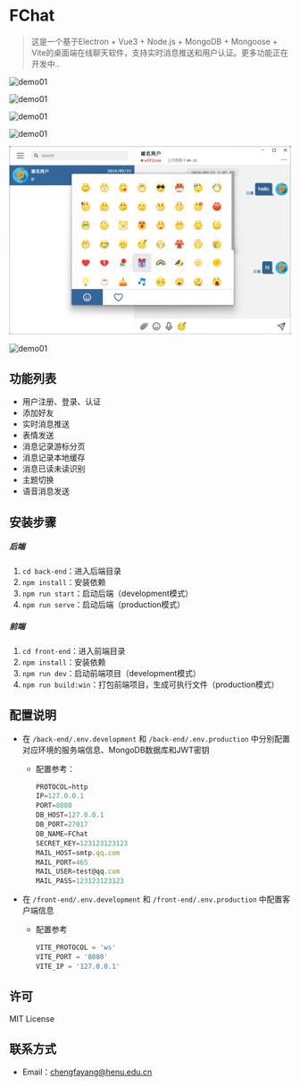 # FChat

> 这是一个基于Electron + Vue3 + Node.js + MongoDB + Mongoose + Vite的桌面端在线聊天软件，支持实时消息推送和用户认证。更多功能正在开发中..



![demo01](C:\Users\Young\Desktop\chat\file\img\demo.gif)

![demo01](C:\Users\Young\Desktop\chat\file\img\demo01.png)

![demo01](C:\Users\Young\Desktop\chat\file\img\demo02.png)

![demo01](C:\Users\Young\Desktop\chat\file\img\demo03.png)

![image-20240918133832859](\file\img\demo5.png)

![demo01](C:\Users\Young\Desktop\chat\file\img\demo04.png)



## 功能列表

- 用户注册、登录、认证
- 添加好友
- 实时消息推送
- 表情发送
- 消息记录游标分页
- 消息记录本地缓存
- 消息已读未读识别
- 主题切换
- 语音消息发送

## 安装步骤

##### 后端

1. `cd back-end`：进入后端目录
2. `npm install`：安装依赖
3. `npm run start`：启动后端（development模式）
4. `npm run serve`：启动后端（production模式）

##### 前端

1. `cd front-end`：进入前端目录
2. `npm install`：安装依赖
3. `npm run dev`：启动前端项目（development模式）
4. `npm run build:win`：打包前端项目，生成可执行文件（production模式）

## 配置说明

- 在 `/back-end/.env.development` 和 `/back-end/.env.production` 中分别配置对应环境的服务端信息、MongoDB数据库和JWT密钥

  - 配置参考：

    ```js
    PROTOCOL=http
    IP=127.0.0.1
    PORT=8080
    DB_HOST=127.0.0.1
    DB_PORT=27017
    DB_NAME=FChat
    SECRET_KEY=123123123123
    MAIL_HOST=smtp.qq.com
    MAIL_PORT=465
    MAIL_USER=test@qq.com
    MAIL_PASS=123123123123
    ```
- 在 `/front-end/.env.development` 和 `/front-end/.env.production` 中配置客户端信息

  - 配置参考

    ```js
    VITE_PROTOCOL = 'ws'
    VITE_PORT = '8080'
    VITE_IP = '127.0.0.1'
    ```

## 许可

MIT License

## 联系方式

- Email：chengfayang@henu.edu.cn
